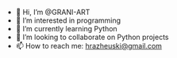- 👋 Hi, I’m @GRANI-ART
- 👀 I’m interested in programming
- 🌱 I’m currently learning Python
- 💞️ I’m looking to collaborate on Python projects
- 📫 How to reach me: hrazheuski@gmail.com

<!---
GRANI-ART/GRANI-ART is a ✨ special ✨ repository because its `README.md` (this file) appears on your GitHub profile.
You can click the Preview link to take a look at your changes.
--->
